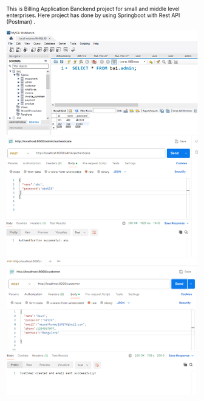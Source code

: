 This is Billing Application Banckend project for small and middle level enterprises. Here project has done by using Springboot with Rest API (Postman) .

![image alt](https://github.com/NareshKumar-JD/Billing_Application/blob/0bc08b22020c1dc4cd2b7516441ea609bffb2170/B1.PNG)
![image alt](https://github.com/NareshKumar-JD/Billing_Application/blob/50ee8ef7be0f12cbc594e9ca50ec3d20a21c788d/B2.PNG)
![image alt](https://github.com/NareshKumar-JD/Billing_Application/blob/d3922a05ab1e15ea83741df3738987ae35479be3/B3.PNG)

